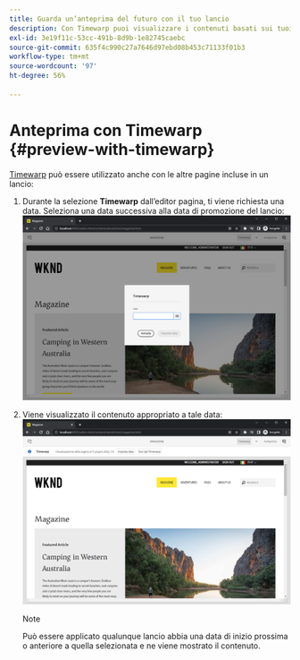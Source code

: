 ```yaml
---
title: Guarda un’anteprima del futuro con il tuo lancio
description: Con Timewarp puoi visualizzare i contenuti basati sui tuoi lanci.
exl-id: 3e19f11c-53cc-491b-8d9b-1e82745caebc
source-git-commit: 635f4c990c27a7646d97ebd08b453c71133f01b3
workflow-type: tm+mt
source-wordcount: '97'
ht-degree: 56%

---
```


# Anteprima con Timewarp {#preview-with-timewarp}

[Timewarp](/help/sites-cloud/authoring/features/page-versions.md#timewarp) può essere utilizzato anche con le altre pagine incluse in un lancio:

1. Durante la selezione **Timewarp** dall’editor pagina, ti viene richiesta una data. Seleziona una data successiva alla data di promozione del lancio:
   ![Passare al lancio dall’Editor pagina](/help/sites-cloud/authoring/assets/launches-timewarp-01.png)

1. Viene visualizzato il contenuto appropriato a tale data:
   ![Navigare nel lancio dall’Editor pagina](/help/sites-cloud/authoring/assets/launches-timewarp-02.png)

   >[!NOTE]
   >
   >Può essere applicato qualunque lancio abbia una data di inizio prossima o anteriore a quella selezionata e ne viene mostrato il contenuto.
